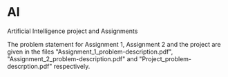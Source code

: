 # AI
Artificial Intelligence project and Assignments

The problem statement for Assignment 1, Assignment 2 and the project are given in the files "Assignment_1_problem-description.pdf", "Assignment_2_problem-description.pdf" and "Project_problem-descrption.pdf" respectively.


